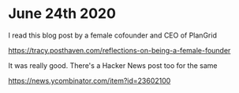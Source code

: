 # June 24th 2020

I read this blog post by a female cofounder and CEO of PlanGrid

https://tracy.posthaven.com/reflections-on-being-a-female-founder

It was really good. There's a Hacker News post too for the same

https://news.ycombinator.com/item?id=23602100
